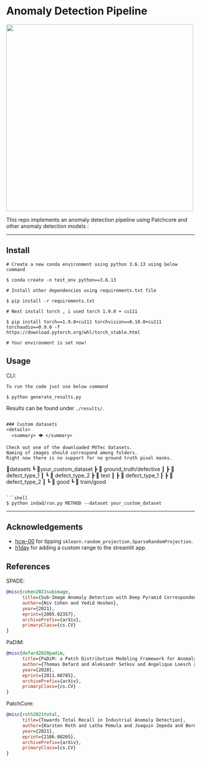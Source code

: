 # Anomaly Detection Pipeline



<img src="docs/example_anomaly_maps.png" width="500"/>

This repo implements an anomaly detection pipeline using Patchcore and other anomaly detection models :


---

## Install

```shell
# Create a new conda environment using python 3.6.13 using below command

$ conda create -n test_env python==3.6.13

# Install other dependencies using requirements.txt file

$ pip install -r requirements.txt

# Next install torch , i used torch 1.9.0 + cu111

$ pip install torch==1.9.0+cu111 torchvision==0.10.0+cu111 torchaudio==0.9.0 -f https://download.pytorch.org/whl/torch_stable.html

# Your environment is set now!
```

## Usage

CLI:
```shell
To run the code just use below command

$ python generate_results.py
```
Results can be found under `./results/`.

```

### Custom datasets
<details>
  <summary> 👁️ </summary>

Check out one of the downloaded MVTec datasets.
Naming of images should correspond among folders.
Right now there is no support for no ground truth pixel masks.

```
📂datasets
 ┗ 📂your_custom_dataset
  ┣ 📂 ground_truth/defective
  ┃ ┣ 📂 defect_type_1
  ┃ ┗ 📂 defect_type_2
  ┣ 📂 test
  ┃ ┣ 📂 defect_type_1
  ┃ ┣ 📂 defect_type_2
  ┃ ┗ 📂 good
  ┗ 📂 train/good
```

```shell
$ python indad/run.py METHOD --dataset your_custom_dataset
```
</details>

---


## Acknowledgements

-  [hcw-00](https://github.com/hcw-00) for tipping `sklearn.random_projection.SparseRandomProjection`.
-  [h1day](https://github.com/h1day) for adding a custom range to the streamlit app.

## References

SPADE:
```bibtex
@misc{cohen2021subimage,
      title={Sub-Image Anomaly Detection with Deep Pyramid Correspondences}, 
      author={Niv Cohen and Yedid Hoshen},
      year={2021},
      eprint={2005.02357},
      archivePrefix={arXiv},
      primaryClass={cs.CV}
}
```

PaDiM:
```bibtex
@misc{defard2020padim,
      title={PaDiM: a Patch Distribution Modeling Framework for Anomaly Detection and Localization}, 
      author={Thomas Defard and Aleksandr Setkov and Angelique Loesch and Romaric Audigier},
      year={2020},
      eprint={2011.08785},
      archivePrefix={arXiv},
      primaryClass={cs.CV}
}
```

PatchCore:
```bibtex
@misc{roth2021total,
      title={Towards Total Recall in Industrial Anomaly Detection}, 
      author={Karsten Roth and Latha Pemula and Joaquin Zepeda and Bernhard Schölkopf and Thomas Brox and Peter Gehler},
      year={2021},
      eprint={2106.08265},
      archivePrefix={arXiv},
      primaryClass={cs.CV}
}
```
